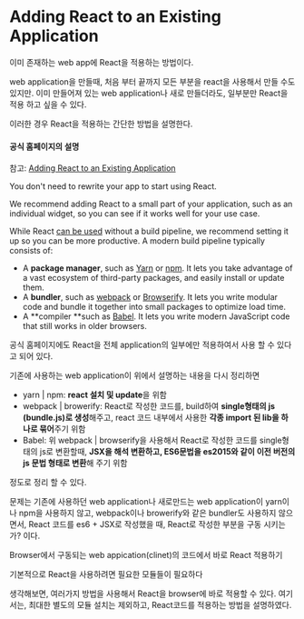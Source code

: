 # Adding React to an Existing Application

이미 존재하는 web app에 React을 적용하는 방법이다.

web application을 만들때, 처음 부터 끝까지 모든 부분을 react을 사용해서 만들 수도 있지만. 이미 만들어져 있는 web application나 새로 만들더라도, 일부분만  React을 적용 하고 싶을 수 있다.

이러한 경우 React을 적용하는 간단한 방법을 설명한다.



#### 공식 홈페이지의 설명

참고: [Adding React to an Existing Application](https://facebook.github.io/react/docs/installation.html#adding-react-to-an-existing-application)

You don't need to rewrite your app to start using React.

We recommend adding React to a small part of your application, such as an individual widget, so you can see if it works well for your use case.

While React [can be used](https://facebook.github.io/react/docs/react-without-es6.html) without a build pipeline, we recommend setting it up so you can be more productive. A modern build pipeline typically consists of:

* A **package manager**, such as [Yarn](https://yarnpkg.com/) or [npm](https://www.npmjs.com/). It lets you take advantage of a vast ecosystem of third-party packages, and easily install or update them.
* A **bundler**, such as [webpack](https://webpack.js.org/) or [Browserify](http://browserify.org/). It lets you write modular code and bundle it together into small packages to optimize load time.
* A **compiler **such as [Babel](http://babeljs.io/). It lets you write modern JavaScript code that still works in older browsers.



공식 홈페이지에도 React을 전체 application의 일부에만 적용하여서 사용 할 수 있다고 되어 있다.

기존에 사용하는 web application이 위에서 설명하는 내용을 다시 정리하면

* yarn \|  npm: **react 설치 및 update**을 위함
* webpack \| browerify: React로 작성한 코드를, build하여 **single형태의 js \(bundle.js\)로 생성**해주고, react 코드 내부에서 사용한 **각종 import 된 lib을 하나로 묶어**주기 위함
* Babel: 위 webpack \| browserify을 사용해서 React로 작성한 코드를 single형태의 js로 변환할때, **JSX을 해석 변환하고, ES6문법을 es2015와 같이 이전 버전의 js 문법 형태로 변환**해 주기 위함

정도로 정리 할 수 있다. 

문제는 기존에 사용하던 web application나 새로만드는 web application이 yarn이나 npm을 사용하지 않고, webpack이나 browerify와 같은 bundler도 사용하지 않으면서, React 코드를 es6 + JSX로 작성했을 때, React로 작성한 부분을 구동 시키는가? 이다.



Browser에서 구동되는 web appication\(clinet\)의 코드에서 바로 React 적용하기

기본적으로 React을 사용하려면 필요한 모듈들이 필요하다



생각해보면, 여러가지 방법을 사용해서 React을 browser에 바로 적용할 수 있다. 여기서는, 최대한 별도의 모듈 설치는 제외하고, React코드를 적용하는 방법을 설명하였다.







